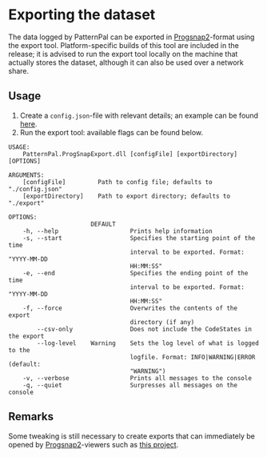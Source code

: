 # Exporting the dataset
The data logged by PatternPal can be exported in [Progsnap2](https://cssplice.github.io/progsnap2/)-format using the export tool. Platform-specific builds of this tool are included in the release; it is advised to run the export tool locally on the machine that actually stores the dataset, although it can also be used over a network share.

## Usage
1. Create a `config.json`-file with relevant details; an example can be found [here](https://github.com/PatternPal/PatternPal/blob/18b6262e3dd6a879b8afd653016539e3532d7947/PatternPal/PatternPal.ProgSnapExport/exampleConfig.json).
2. Run the export tool: available flags can be found below.

```console
USAGE:
    PatternPal.ProgSnapExport.dll [configFile] [exportDirectory] [OPTIONS]

ARGUMENTS:
    [configFile]         Path to config file; defaults to "./config.json"
    [exportDirectory]    Path to export directory; defaults to "./export"

OPTIONS:
                       DEFAULT                                                  
    -h, --help                    Prints help information                       
    -s, --start                   Specifies the starting point of the time      
                                  interval to be exported. Format: "YYYY-MM-DD  
                                  HH:MM:SS"                                     
    -e, --end                     Specifies the ending point of the time        
                                  interval to be exported. Format: "YYYY-MM-DD  
                                  HH:MM:SS"                                     
    -f, --force                   Overwrites the contents of the export         
                                  directory (if any)                            
        --csv-only                Does not include the CodeStates in the export 
        --log-level    Warning    Sets the log level of what is logged to the   
                                  logfile. Format: INFO|WARNING|ERROR (default: 
                                  "WARNING")                                    
    -v, --verbose                 Prints all messages to the console            
    -q, --quiet                   Surpresses all messages on the console  
```

## Remarks
Some tweaking is still necessary to create exports that can immediately be opened by [Progsnap2](https://cssplice.github.io/progsnap2/)-viewers such as [this project](https://github.com/Programming-Steps-Working-Group-2022/progsnap2-browser).